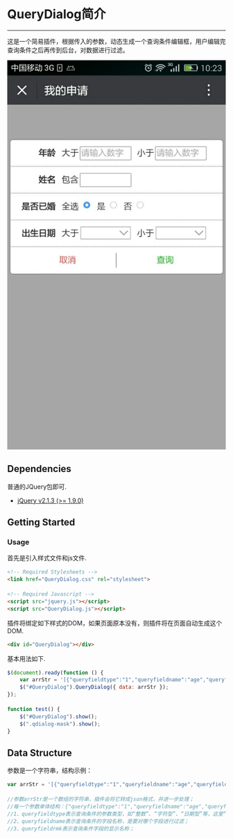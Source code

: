 # QueryDialog简介

---

这是一个简易插件，根据传入的参数，动态生成一个查询条件编辑框，用户编辑完查询条件之后再传到后台，对数据进行过滤。

![QueryDialog Default View](https://github.com/aphy358/QueryDialog/blob/master/ScreenShot.jpg)

## Dependencies

普通的JQuery包即可.  

- [jQuery v2.1.3 (>= 1.9.0)](http://jquery.com/)

## Getting Started


### Usage

首先是引入样式文件和js文件.

```html
<!-- Required Stylesheets -->
<link href="QueryDialog.css" rel="stylesheet">

<!-- Required Javascript -->
<script src="jquery.js"></script>
<script src="QueryDialog.js"></script>
```

插件将绑定如下样式的DOM，如果页面原本没有，则插件将在页面自动生成这个DOM.

```html
<div id="QueryDialog"></div>
```

基本用法如下.

```javascript
$(document).ready(function () {
    var arrStr = '[{"queryfieldtype":"1","queryfieldname":"age","queryfieldrmk":"年龄"},{"queryfieldtype":"6","queryfieldname":"name","queryfieldrmk":"姓名"},{"queryfieldtype":"5","queryfieldname":"ismarried","queryfieldrmk":"是否已婚"},{"queryfieldtype":"4","queryfieldname":"birthday","queryfieldrmk":"出生日期"}]';
    $("#QueryDialog").QueryDialog({ data: arrStr });
});

function test() {
    $("#QueryDialog").show();
    $(".qdialog-mask").show();
}
```

## Data Structure

参数是一个字符串，结构示例：

```javascript
var arrStr = '[{"queryfieldtype":"1","queryfieldname":"age","queryfieldrmk":"年龄"},{"queryfieldtype":"6","queryfieldname":"name","queryfieldrmk":"姓名"},{"queryfieldtype":"5","queryfieldname":"ismarried","queryfieldrmk":"是否已婚"},{"queryfieldtype":"4","queryfieldname":"birthday","queryfieldrmk":"出生日期"}]';

//参数arrStr是一个数组的字符串，插件会将它转成json格式，并进一步处理；
//每一个参数单体结构：{"queryfieldtype":"1","queryfieldname":"age","queryfieldrmk":"年龄"}；
//1、queryfieldtype表示查询条件的参数类型，如“整数”、“字符型”、“日期型”等，这里“1”代表的是“浮点型数字”，当然也可以根据实际情况另外约定；
//2、queryfieldname表示查询条件的字段名称，是要对哪个字段进行过滤；
//3、queryfieldrmk表示查询条件字段的显示名称；
```
